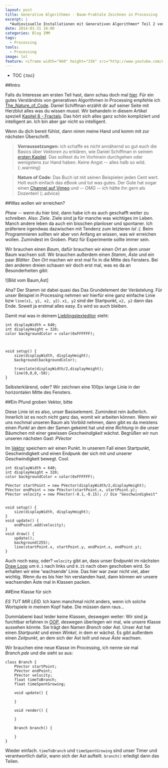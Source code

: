 ```yaml
---
layout: post
title: Generative Algorithmen - Baum-Fraktale Zeichnen in Processing
excerpt: |
  *Audiovisuelle Installationen mit Generativen Algorithmen* Teil 2 von 3. Diesmal gehts um das Zeichnen von Bäumen in Processing.
date: 2014-01-31 18:00
categories: Blog IMM
tags: 
  - Processing
tools:  
  - Processing
image: lol
feature: <iframe width="960" height="336" src="http://www.youtube.com/embed/t3XHLunRFz4?showinfo=0&controls=1&theme=light&color=white" frameborder="0" allowfullscreen></iframe>
---
```


* TOC
{:toc}

##Intro

Falls du Interesse am ersten Teil hast, dann schau doch mal [hier][Teil_01]. 
Für ein gutes Verständnis von generativen Algorithmen in Processing empfehle ich [The_Nature_of_Code]. Daniel Schiffman erzählt dir auf seiner Seite mit Herzblut alles was du wissen musst. Wir behandeln in diesem Artikel speziell [Kapitel 8 - Fractals][The_Nature_of_Code_ch_08]. Das hört sich alles ganz schön kompliziert und intelligent an. Ich bin aber gar nicht so intelligent.

Wenn du dich bereit fühlst, dann nimm meine Hand und komm mit zur nächsten Überschrift.

> **Vorraussetzungen:**
> ich schaffe es nicht annähernd so gut euch die Basics über *Vektoren* zu erklären, wie Daniel Schiffman in seinem [ersten Kapitel][The_Nature_of_Code_ch_01]. Das solltest du im Vorhinein durchgehen oder wenigstens zur Hand haben. Keine Angst -- alles halb so wild.
{:.warning}


> **Nature of Code:** 
> Das Buch ist mit seinen Beispielen jeden Cent wert. Holt euch einfach das eBook und tut was gutes. Der Gute hat sogar einen [Channel auf Vimeo][The_Nature_of_Code_Video_Channel] und -- *OMG* -- ich hätte ihn gern als Dozenten!
{:.advice}

##Was wollen wir erreichen?

*Phew* -- wenn du hier bist, dann habe ich es auch geschafft weiter zu schreiben. Also: *Ziele*. Ziele sind ja für manche was wichtiges im Leben. Manch andere leben da auch ein bisschen planloser und spontaner. Ich präferiere irgendwas dazwischen mit Tendenz zum letzteren *lol* *:(*. Beim Programmieren sollten wir aber von Anfang an wissen, was wir erreichen wollen. Zumindest im Groben. Platz für Experimente sollte immer sein. 

Wir brauchen einen *Baum*, dafür brauchen wir einen *Ort* an dem unser Baum wachsen soll. Wir brauchen außerdem einen *Stamm*, *Äste* und ein paar *Blätter*. Den *Ort* machen wir erst mal fix in die Mitte des Fensters. Bei den anderen dreien schauen wir doch erst mal, was es da an Besonderheiten gibt:

![Bild vom Baum,Ast]

Aha? Der Stamm ist dabei quasi das Das Grundelement der Verästelung. Für unser Beispiel in Processing nehmen wir hierfür eine ganz einfache Linie bzw `line(x1, y1, x2, y2)`. `x1, y2` sind der Startpunkt, `x2, y2` dann das Ende. Soweit ja erstmal alles easy. Es wird so auch bleiben. 

Damit mal was in deinem [Lieblingstexteditor][Sublime_Text] steht:

~~~text
int displayWidth = 640;
int displayHeight = 320;
color backgroundColor = color(0xFFFFFF);



void setup() {
    size(displayWidth, displayHeight);
    background(backgroundColor);

    translate(displayWidth/2,displayHeight);
    line(0,0,0,-50);
}
~~~

Selbsterklärend, oder? Wir zeichnen eine 100px lange Linie in der horizontalen Mitte des Fensters.

##Ein Pfund groben Vektor, bitte

Diese Linie ist es also, unser Basiselement. Zumindest rein äußerlich. Innerlich ist es noch nicht ganz das, womit wir arbeiten können. Wenn wir uns nochmal unseren Baum als Vorbild nehmen, dann gibt es da meistens einen *Punkt* an dem der Samen gekeimt hat und eine *Richtung* in die unser Bäumchen mit einer gewissen *Geschwindigkeit* wächst. Begrüßen wir nun unseren nächsten Gast: *PVector*

Im [Vektor][The_Nature_of_Code_ch_01] speichern wir einen Punkt. In unserem Fall einen Startpunkt,  Geschwindigkeit und einen Endpunk der sich mit und unserer Geschwindigkeit bewegt. Cool.

~~~text
int displayWidth = 640;
int displayHeight = 320;
color backgroundColor = color(0xFFFFFF);

PVector startPoint = new PVector(displayWidth/2,displayHeight);
PVector endPoint = new PVector(startPoint.x, startPoint.y);
PVector velocity = new PVector(-0.1,-0.15); // Die "Geschwindigkeit"


void setup() {
    size(displayWidth, displayHeight);
}
void update() {
    endPoint.add(velocity);
}
void draw() {
    update();
    background(255);
    line(startPoint.x, startPoint.y, endPoint.x, endPoint.y);
}
~~~

Auch noch easy, oder? `velocity` gibt an, dass unser Endpunkt im nächsten [Draw Loop](http://www.processing.org/reference/draw_.html) um `0.1` nach links und `0.15` nach oben geschoben wird. So erhalten wir eine 'wachsende' Linie. Das hier war zwar nicht viel, aber wichtig. Wenn du es bis hier hin verstanden hast, dann können wir unsere wachsenden Äste mal in Klassen packen.

##Eine Klasse für sich

*ES TUT MIR LEID.* Ich kann manchmal nicht anders, wenn ich solche Wortspiele in meinem Kopf habe. Die müssen dann raus...

Dummlaberei baut leider keine Klassen, deswegen weiter: Wir sind ja furchtbar erfahren in [OOP], deswegen überlegen wir mal, wie unsere Klasse aussehen könnte. Sie trägt den Namen *Branch* oder Ast. Unser Ast hat einen *Startpunkt* und einen *Winkel*, in dem er wächst. Es gibt außerdem einen *Zeitpunkt*, an dem sich der Ast *teilt* und *neue Äste* wachsen. 

Wir brauchen eine neue Klasse im Processing, ich nenne sie mal *Branch.pde* und die sieht so aus:

~~~text
class Branch {
    PVector startPoint;
    PVector endPoint;
    PVector velocity;
    float timeToBranch;
    float timeSpentGrowing;

    void update() {
        
    }

    void render() {

    }

    Branch branch() {
        
    }
}
~~~

Wieder einfach. `timeToBranch` und `timeSpentGrowing` sind unser Timer und verantwortlich dafür, wann sich der Ast aufteilt. `branch()` erledigt dann das Teilen. 









[Sublime_Text]: http://sublimetext.com/
[Processing]: http://processing.org/
[Pure_Data]: http://puredata.info/
[Ableton_Live_9]: https://www.ableton.com/de/live/new-in-9/
[The_Nature_of_Code]:http://natureofcode.com/book/
[The_Nature_of_Code_ch_01]:http://natureofcode.com/book/chapter-1-vectors/
[The_Nature_of_Code_ch_08]:http://natureofcode.com/book/chapter-8-fractals/
[The_Nature_of_Code_Video_Channel]:http://vimeo.com/channels/natureofcode
[OSC]: http://en.wikipedia.org/wiki/Open_Sound_Control
[MIDI]: http://en.wikipedia.org/wiki/Musical_Instrument_Digital_Interface
[LoopBe1]: http://www.nerds.de/en/download.html
[LiveOSC]: http://livecontrol.q3f.org/ableton-liveapi/liveosc/
[Python_2.5.1]: http://www.python.org/download/releases/2.5.1/
[LMNS]: http://lmms.sourceforge.net/

[OOP]: http://de.wikipedia.org/wiki/Objektorientierte_Programmierung

[Teil_01]: /blog/imm/2014/01/31/generative-algorithmen-teil-01.html "Setup der Kommunikation zwischen Processing, Pure Data und Ableton Live über OSC und MIDI"


